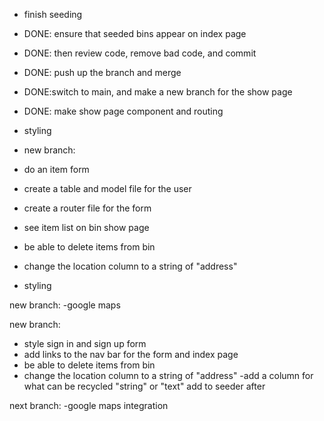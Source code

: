 - finish seeding
- DONE: ensure that seeded bins appear on index page
- DONE: then review code, remove bad code, and commit
- DONE: push up the branch and merge
- DONE:switch to main, and make a new branch for the show page
- DONE: make show page component and routing 
- styling 




- new branch: 
- do an item form
- create a table and model file for the user
- create a router file for the form
- see item list on bin show page 
- be able to delete items from bin
- change the location column to a string of "address"
- styling

new branch:
-google maps


new branch:
- style sign in and sign up form
- add links to the nav bar for the form and index page
- be able to delete items from bin 
- change the location column to a string of "address"
-add a column for what can be recycled "string" or "text" add to seeder after 

next branch:
-google maps integration 
